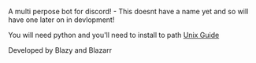 A multi perpose bot for discord! - This doesnt have a name yet and so will have one later on in devlopment! 

You will need python and you'll need to install to path 
[Unix Guide](https://github.com/BlazyDoesDev/UnnamedBot/wiki/How-to-install-python-%5BUnix%5D)



 Developed by Blazy and  Blazarr
